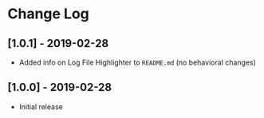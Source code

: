 # Change Log

## [1.0.1] - 2019-02-28
- Added info on Log File Highlighter to `README.md` (no behavioral changes)

## [1.0.0] - 2019-02-28
- Initial release
